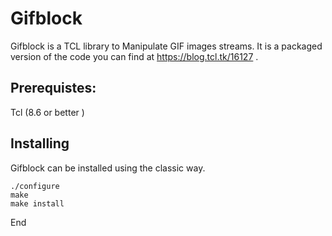 Gifblock
===

Gifblock is a TCL library to Manipulate GIF images streams.
It is a packaged version of the code you can find at https://blog.tcl.tk/16127 .

## Prerequistes:

   Tcl      (8.6 or better )

## Installing

Gifblock can be installed using the classic way.

    ./configure
    make
    make install

End

